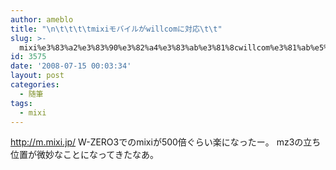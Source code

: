 ```yaml
---
author: ameblo
title: "\n\t\t\t\tmixiモバイルがwillcomに対応\t\t"
slug: >-
  mixi%e3%83%a2%e3%83%90%e3%82%a4%e3%83%ab%e3%81%8cwillcom%e3%81%ab%e5%af%be%e5%bf%9c
id: 3575
date: '2008-07-15 00:03:34'
layout: post
categories:
  - 随筆
tags:
  - mixi
---
```


http://m.mixi.jp/ W-ZERO3でのmixiが500倍ぐらい楽になったー。 mz3の立ち位置が微妙なことになってきたなあ。